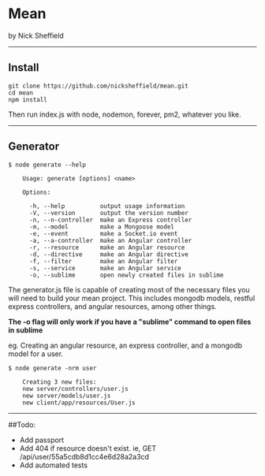 # Mean
by Nick Sheffield

---

## Install

```
git clone https://github.com/nicksheffield/mean.git
cd mean
npm install
```

Then run index.js with node, nodemon, forever, pm2, whatever you like.

---

## Generator

```
$ node generate --help

    Usage: generate [options] <name>
    
    Options:
    
      -h, --help          output usage information
      -V, --version       output the version number
      -n, --n-controller  make an Express controller
      -m, --model         make a Mongoose model
      -e, --event         make a Socket.io event
      -a, --a-controller  make an Angular controller
      -r, --resource      make an Angular resource
      -d, --directive     make an Angular directive
      -f, --filter        make an Angular filter
      -s, --service       make an Angular service
      -o, --sublime       open newly created files in sublime
```

The generator.js file is capable of creating most of the necessary files you will need to build your mean project. This includes mongodb models, restful express controllers, and angular resources, among other things.

**The -o flag will only work if you have a "sublime" command to open files in sublime**

eg. Creating an angular resource, an express controller, and a mongodb model for a user.

```
$ node generate -nrm user

    Creating 3 new files:
    new server/controllers/user.js
    new server/models/user.js
    new client/app/resources/User.js
```

---

##Todo:

-	Add passport
- Add 404 if resource doesn't exist. ie, GET /api/user/55a5cdb8d1cc4e6d28a2a3cd
- Add automated tests